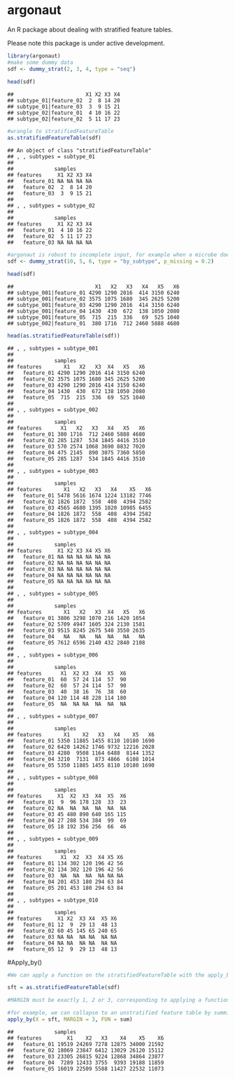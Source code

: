 # argonaut

An R package about dealing with stratified feature tables.

Please note this package is under active development.

``` r
library(argonaut)
#make some dummy data
sdf <- dummy_strat(2, 3, 4, type = "seq")
 
head(sdf)
```

    ##                       X1 X2 X3 X4
    ## subtype_01|feature_02  2  8 14 20
    ## subtype_01|feature_03  3  9 15 21
    ## subtype_02|feature_01  4 10 16 22
    ## subtype_02|feature_02  5 11 17 23

``` r
#wrangle to stratifiedFeatureTable
as.stratifiedFeatureTable(sdf)
```

    ## An object of class "stratifiedFeatureTable"
    ## , , subtypes = subtype_01
    ## 
    ##             samples
    ## features     X1 X2 X3 X4
    ##   feature_01 NA NA NA NA
    ##   feature_02  2  8 14 20
    ##   feature_03  3  9 15 21
    ## 
    ## , , subtypes = subtype_02
    ## 
    ##             samples
    ## features     X1 X2 X3 X4
    ##   feature_01  4 10 16 22
    ##   feature_02  5 11 17 23
    ##   feature_03 NA NA NA NA

``` r
#argonaut is robust to incomplete input, for example when a microbe doesn't have a gene. 
sdf <- dummy_strat(10, 5, 6, type = "by_subtype", p_missing = 0.2)

head(sdf)
```

    ##                          X1   X2   X3   X4   X5   X6
    ## subtype_001|feature_01 4290 1290 2016  414 3150 6240
    ## subtype_001|feature_02 3575 1075 1680  345 2625 5200
    ## subtype_001|feature_03 4290 1290 2016  414 3150 6240
    ## subtype_001|feature_04 1430  430  672  138 1050 2080
    ## subtype_001|feature_05  715  215  336   69  525 1040
    ## subtype_002|feature_01  380 1716  712 2460 5888 4680

``` r
head(as.stratifiedFeatureTable(sdf))
```

    ## , , subtypes = subtype_001
    ## 
    ##             samples
    ## features       X1   X2   X3  X4   X5   X6
    ##   feature_01 4290 1290 2016 414 3150 6240
    ##   feature_02 3575 1075 1680 345 2625 5200
    ##   feature_03 4290 1290 2016 414 3150 6240
    ##   feature_04 1430  430  672 138 1050 2080
    ##   feature_05  715  215  336  69  525 1040
    ## 
    ## , , subtypes = subtype_002
    ## 
    ##             samples
    ## features      X1   X2   X3   X4   X5   X6
    ##   feature_01 380 1716  712 2460 5888 4680
    ##   feature_02 285 1287  534 1845 4416 3510
    ##   feature_03 570 2574 1068 3690 8832 7020
    ##   feature_04 475 2145  890 3075 7360 5850
    ##   feature_05 285 1287  534 1845 4416 3510
    ## 
    ## , , subtypes = subtype_003
    ## 
    ##             samples
    ## features       X1   X2   X3   X4    X5   X6
    ##   feature_01 5478 5616 1674 1224 13182 7746
    ##   feature_02 1826 1872  558  408  4394 2582
    ##   feature_03 4565 4680 1395 1020 10985 6455
    ##   feature_04 1826 1872  558  408  4394 2582
    ##   feature_05 1826 1872  558  408  4394 2582
    ## 
    ## , , subtypes = subtype_004
    ## 
    ##             samples
    ## features     X1 X2 X3 X4 X5 X6
    ##   feature_01 NA NA NA NA NA NA
    ##   feature_02 NA NA NA NA NA NA
    ##   feature_03 NA NA NA NA NA NA
    ##   feature_04 NA NA NA NA NA NA
    ##   feature_05 NA NA NA NA NA NA
    ## 
    ## , , subtypes = subtype_005
    ## 
    ##             samples
    ## features       X1   X2   X3  X4   X5   X6
    ##   feature_01 3806 3298 1070 216 1420 1054
    ##   feature_02 5709 4947 1605 324 2130 1581
    ##   feature_03 9515 8245 2675 540 3550 2635
    ##   feature_04   NA   NA   NA  NA   NA   NA
    ##   feature_05 7612 6596 2140 432 2840 2108
    ## 
    ## , , subtypes = subtype_006
    ## 
    ##             samples
    ## features      X1  X2 X3  X4  X5  X6
    ##   feature_01  60  57 24 114  57  90
    ##   feature_02  60  57 24 114  57  90
    ##   feature_03  40  38 16  76  38  60
    ##   feature_04 120 114 48 228 114 180
    ##   feature_05  NA  NA NA  NA  NA  NA
    ## 
    ## , , subtypes = subtype_007
    ## 
    ##             samples
    ## features       X1    X2   X3   X4    X5   X6
    ##   feature_01 5350 11885 1455 8110 10180 1690
    ##   feature_02 6420 14262 1746 9732 12216 2028
    ##   feature_03 4280  9508 1164 6488  8144 1352
    ##   feature_04 3210  7131  873 4866  6108 1014
    ##   feature_05 5350 11885 1455 8110 10180 1690
    ## 
    ## , , subtypes = subtype_008
    ## 
    ##             samples
    ## features     X1  X2  X3  X4  X5  X6
    ##   feature_01  9  96 178 128  33  23
    ##   feature_02 NA  NA  NA  NA  NA  NA
    ##   feature_03 45 480 890 640 165 115
    ##   feature_04 27 288 534 384  99  69
    ##   feature_05 18 192 356 256  66  46
    ## 
    ## , , subtypes = subtype_009
    ## 
    ##             samples
    ## features      X1  X2  X3  X4 X5 X6
    ##   feature_01 134 302 120 196 42 56
    ##   feature_02 134 302 120 196 42 56
    ##   feature_03  NA  NA  NA  NA NA NA
    ##   feature_04 201 453 180 294 63 84
    ##   feature_05 201 453 180 294 63 84
    ## 
    ## , , subtypes = subtype_010
    ## 
    ##             samples
    ## features     X1 X2  X3 X4  X5 X6
    ##   feature_01 12  9  29 13  48 13
    ##   feature_02 60 45 145 65 240 65
    ##   feature_03 NA NA  NA NA  NA NA
    ##   feature_04 NA NA  NA NA  NA NA
    ##   feature_05 12  9  29 13  48 13

\#Apply_by()

``` r
#We can apply a function on the stratifiedFeatureTable with the apply_by() function. 

sft = as.stratifiedFeatureTable(sdf)

#MARGIN must be exactly 1, 2 or 3, corresponding to applying a function on all observations (1) per sample, (2) per feature or (3) per subtype.  

#for example, we can collapse to an unstratified feature table by summing all subtypes of the same feature. 
apply_by(X = sft, MARGIN = 3, FUN = sum)
```

    ##             samples
    ## features        X1    X2   X3    X4    X5    X6
    ##   feature_01 19519 24269 7278 12875 34000 21592
    ##   feature_02 18069 23847 6412 13029 26120 15112
    ##   feature_03 23305 26815 9224 12868 34864 23877
    ##   feature_04  7289 12433 3755  9393 19188 11859
    ##   feature_05 16019 22509 5588 11427 22532 11073
